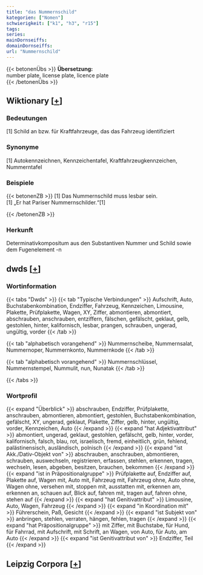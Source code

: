 ```yaml
---
title: "das Nummernschild"
kategorien: ["Nomen"]
schwierigkeit: ["k1", "h3", "r15"]
tags:
series:
mainDornseiffs:
domainDornseiffs:
url: "Nummernschild"
---
```


{{< betonenÜbs >}}
**Übersetzung:**  
number plate, license plate, licence plate  
{{< /betonenÜbs >}}

## Wiktionary [[+](https://de.wiktionary.org/wiki/Nummernschild)]

### Bedeutungen
[1] Schild an bzw. für Kraftfahrzeuge, das das Fahrzeug identifiziert  

### Synonyme
[1] Autokennzeichnen, Kennzeichentafel, Kraftfahrzeugkennzeichen, Nummerntafel  

### Beispiele
{{< betonenZB >}}
[1] Das Nummernschild muss lesbar sein.  
[1] „Er hat Pariser Nummernschilder.“[1]  

{{< /betonenZB >}}
### Herkunft
Determinativkompositum aus den Substantiven Nummer und Schild sowie dem Fugenelement -n  



## dwds [[+](https://www.dwds.de/wb/Nummernschild)]

### Wortinformation
{{< tabs "Dwds" >}}
{{< tab "Typische Verbindungen" >}}
Aufschrift, Auto, Buchstabenkombination, Endziffer, Fahrzeug, Kennzeichen, Limousine, Plakette, Prüfplakette, Wagen, XY, Ziffer, abmontieren, abmontiert, abschrauben, anschrauben, entziffern, fälschen, gefälscht, geklaut, gelb, gestohlen, hinter, kalifornisch, lesbar, prangen, schrauben, ungerad, ungültig, vorder
{{< /tab >}}

{{< tab "alphabetisch vorangehend" >}}
Nummernscheibe, Nummernsalat, Nummernoper, Nummernkonto, Nummernkode
{{< /tab >}}

{{< tab "alphabetisch vorangehend" >}}
Nummernschlüssel, Nummernstempel, Nummulit, nun, Nunatak
{{< /tab >}}

{{< /tabs >}}

### Wortprofil
{{< expand "Überblick" >}} abschrauben, Endziffer, Prüfplakette, anschrauben, abmontieren, abmontiert, gestohlen, Buchstabenkombination, gefälscht, XY, ungerad, geklaut, Plakette, Ziffer, gelb, hinter, ungültig, vorder, Kennzeichen, Auto {{< /expand >}}
{{< expand "hat Adjektivattribut" >}} abmontiert, ungerad, geklaut, gestohlen, gefälscht, gelb, hinter, vorder, kalifornisch, falsch, blau, rot, israelisch, fremd, einheitlich, grün, fehlend, palästinensisch, ausländisch, polnisch {{< /expand >}}
{{< expand "ist Akk./Dativ-Objekt von" >}} abschrauben, anschrauben, abmontieren, schrauben, auswechseln, registrieren, erfassen, stehlen, erkennen, tragen, wechseln, lesen, abgeben, besitzen, brauchen, bekommen {{< /expand >}}
{{< expand "ist in Präpositionalgruppe" >}} Prüfplakette auf, Endziffer auf, Plakette auf, Wagen mit, Auto mit, Fahrzeug mit, Fahrzeug ohne, Auto ohne, Wagen ohne, versehen mit, stoppen mit, ausstatten mit, erkennen am, erkennen an, schauen auf, Blick auf, fahren mit, tragen auf, fahren ohne, stehen auf {{< /expand >}}
{{< expand "hat Genitivattribut" >}} Limousine, Auto, Wagen, Fahrzeug {{< /expand >}}
{{< expand "in Koordination mit" >}} Führerschein, Paß, Gesicht {{< /expand >}}
{{< expand "ist Subjekt von" >}} anbringen, stehlen, verraten, hängen, fehlen, tragen {{< /expand >}}
{{< expand "hat Präpositionalgruppe" >}} mit Ziffer, mit Buchstabe, für Hund, für Fahrrad, mit Aufschrift, mit Schrift, an Wagen, von Auto, für Auto, am Auto {{< /expand >}}
{{< expand "ist Genitivattribut von" >}} Endziffer, Teil {{< /expand >}}

## Leipzig Corpora [[+](https://corpora.uni-leipzig.de/en/res?word=Nummernschild&corpusId=deu_newscrawl-public_2018)]

